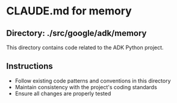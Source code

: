 # CLAUDE.md for memory

## Directory: ./src/google/adk/memory

This directory contains code related to the ADK Python project.

## Instructions
- Follow existing code patterns and conventions in this directory
- Maintain consistency with the project's coding standards
- Ensure all changes are properly tested
